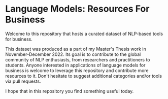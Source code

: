 # Language Models: Resources For Business
Welcome to this repository that hosts a curated dataset of NLP-based tools for business.

This dataset was produced as a part of my Master's Thesis work in November-December 2022. Its goal is to contribute to the global community of NLP enthusiasts, from researchers and practitioners to students. Anyone interested in applications of language models for business is welcome to leverage this repository and contribute more resources to it. Don't hesitate to suggest additional categories and/or tools via pull requests.

I hope that in this repository you find something useful today.
